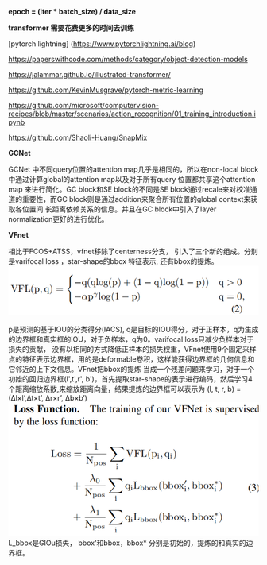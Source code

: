 **epoch = (iter * batch_size) / data_size**

**transformer 需要花费更多的时间去训练**

[pytorch lightning] (https://www.pytorchlightning.ai/blog)

https://paperswithcode.com/methods/category/object-detection-models

https://jalammar.github.io/illustrated-transformer/

https://github.com/KevinMusgrave/pytorch-metric-learning

https://github.com/microsoft/computervision-recipes/blob/master/scenarios/action_recognition/01_training_introduction.ipynb

https://github.com/Shaoli-Huang/SnapMix

**GCNet**

GCNet 中不同query位置的attention map几乎是相同的，所以在non-local block中通过计算global的attention map以及对于所有query 位置都共享这个attention map
来进行简化。GC block和SE block的不同是SE block通过recale来对校准通道的重要性，而GC block则是通过addition来聚合所有位置的global context来获取各位置间
长距离依赖关系的信息。并且在GC block中引入了layer normalization更好的进行优化。

**VFnet**

相比于FCOS+ATSS，vfnet移除了centerness分支， 引入了三个新的组成。分别是varifocal loss ，star-shape的bbox 特征表示, 还有bbox的提炼。
![image](https://github.com/chang4869/deep-learning/blob/gh-pages/%E5%B1%8F%E5%B9%95%E6%88%AA%E5%9B%BE%202020-12-29%20142647.png)

p是预测的基于IOU的分类得分(IACS), q是目标的IOU得分，对于正样本，q为生成的边界框和真实框的IOU，对于负样本，q为0。varifocal loss只减少负样本对于损失的贡献，
没有以相同的方式降低正样本的损失权重，VFnet使用9个固定采样点的特征表示边界框，用的是deformable卷积，这样能获得边界框的几何信息和它邻近的上下文信息。VFnet把bbox的提炼
当成一个残差问题来学习，对于一个初始的回归边界框(l',t',r', b')，首先提取star-shape的表示进行编码，然后学习4个距离缩放系数,来缩放距离向量，结果提炼的边界框可以表示为
(l, t, r, b) = (∆l×l’,∆t×t’, ∆r×r’, ∆b×b’)
![image](https://github.com/chang4869/deep-learning/blob/gh-pages/1.png)
L_bbox是GIOu损失， bbox'和bbox，bbox* 分别是初始的，提炼的和真实的边界框。

